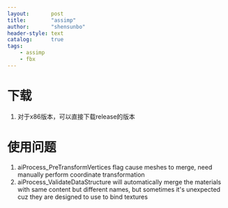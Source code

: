 ```yaml
---
layout:       post
title:        "assimp"
author:       "shensunbo"
header-style: text
catalog:      true
tags:
    - assimp
    - fbx
---
```


# 下载
1. 对于x86版本，可以直接下载release的版本

# 使用问题
1. aiProcess_PreTransformVertices flag cause meshes to merge, need manually perform coordinate transformation
2. aiProcess_ValidateDataStructure will automatically merge the materials with same content but different names, but sometimes it's unexpected cuz they are designed to use to bind textures